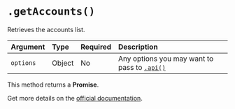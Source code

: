 # `.getAccounts()`

Retrieves the accounts list.

| Argument  | Type   | Required | Description                                              |
|:----------|:-------|:---------|:---------------------------------------------------------|
| `options` | Object | No       | Any options you may want to pass to [`.api()`](/sdk#api) |

This method returns a **Promise**.

Get more details on the [official documentation](https://uphold.com/en/developer/api/documentation/#list-accounts).
